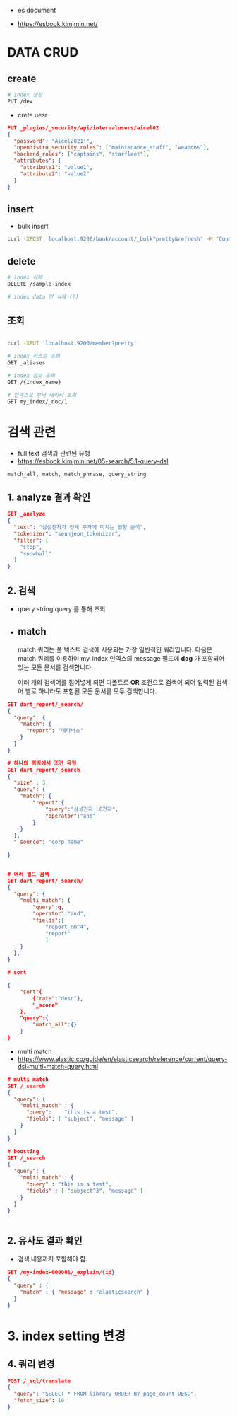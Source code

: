 - es document

- https://esbook.kimjmin.net/

# DATA CRUD

## create

```bash
# index 생성
PUT /dev

```



- crete uesr

```json
PUT _plugins/_security/api/internalusers/aicel02
{
  "password": "Aicel2021!",
  "opendistro_security_roles": ["maintenance_staff", "weapons"],
  "backend_roles": ["captains", "starfleet"],
  "attributes": {
    "attribute1": "value1",
    "attribute2": "value2"
  }
}
```



## insert

-  bulk insert 

```bash
curl -XPOST 'localhost:9200/bank/account/_bulk?pretty&refresh' -H "Content-Type: application/json" --data-binary "@test_data.json"
```

## delete

```bash
# index 삭제
DELETE /sample-index

# index data 만 삭제 (?)

```



## 조회

```bash

curl -XPUT 'localhost:9200/member?pretty'

# index 리스트 조회 
GET _aliases

# index 정보 조회
GET /{index_name}

# 인덱스로 부터 데이터 조회
GET my_index/_doc/1
```



# 검색 관련



- full text  검색과 관련된 유형
- https://esbook.kimjmin.net/05-search/5.1-query-dsl

```
match_all, match, match_phrase, query_string
```



## 1. analyze 결과 확인

```json
GET _analyze
{
  "text": "삼성전자가 전체 주가에 미치는 영향 분석",
  "tokenizer": "seunjeon_tokenizer",
  "filter": [
    "stop",
    "snowball"
  ]
}
```



## 2. 검색

- query string query 를 통해 조회

- ## match

    match 쿼리는 풀 텍스트 검색에 사용되는 가장 일반적인 쿼리입니다. 다음은 match 쿼리를 이용하여 my_index 인덱스의 message 필드에 **dog** 가 포함되어 있는 모든 문서를 검색합니다.

  여러 개의 검색어를 집어넣게 되면 디폴트로 **OR** 조건으로 검색이 되어 입력된 검색어 별로 하나라도 포함된 모든 문서를 모두 검색합니다.

```json
GET dart_report/_search/
{
  "query": {
    "match": {
      "report": "메타버스"
    }
  }
}

# 하나의 쿼리에서 조건 유형
GET dart_report/_search
{
  "size" : 3,
  "query": {
    "match": {
        "report":{
            "query":"삼성전자 LG전자",
            "operator":"and"       
        }
    }
  },
  "_source": "corp_name"
  
}


# 여러 필드 검색 
GET dart_report/_search/
{
  "query": {
    "multi_match": {
        "query":q,
        "operator":"and",
        "fields":[
            "report_nm^4",
            "report"
            ]
    }
  },
}

# sort

{
    "sort"{
        {"rate":"desc"},
        "_score"
    },
    "query":{
        "match_all":{}
    }
}


```

- multi match 
- https://www.elastic.co/guide/en/elasticsearch/reference/current/query-dsl-multi-match-query.html

```json
# multi match 
GET /_search
{
  "query": {
    "multi_match" : {
      "query":    "this is a test", 
      "fields": [ "subject", "message" ] 
    }
  }
}

# boosting
GET /_search
{
  "query": {
    "multi_match" : {
      "query" : "this is a test",
      "fields" : [ "subject^3", "message" ] 
    }
  }
}



```



## 2. 유사도 결과 확인

- 검색 내용까지 포함해야 함. 

```json
GET /my-index-000001/_explain/{id}
{
  "query" : {
    "match" : { "message" : "elasticsearch" }
  }
}
```



# 3. index setting 변경



## 4. 쿼리 변경 

```json
POST /_sql/translate
{
  "query": "SELECT * FROM library ORDER BY page_count DESC",
  "fetch_size": 10
}
```

